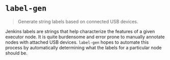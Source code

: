 # `label-gen`

> Generate string labels based on connected USB devices.

Jenkins labels are strings that help characterize the features of a given
executor node. It is quite burdensome and error prone to manually annotate
nodes with attached USB devices. `label-gen` hopes to automate this process
by automatically determining what the labels for a particular node should be.
